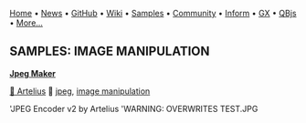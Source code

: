 [Home](https://qb64.com) • [News](../news.md) • [GitHub](https://github.com/QB64Official/qb64) • [Wiki](https://github.com/QB64Official/qb64/wiki) • [Samples](../samples.md) • [Community](../community.md) • [Inform](../inform.md) • [GX](../gx.md) • [QBjs](../qbjs.md) • [More...](../more.md)

## SAMPLES: IMAGE MANIPULATION

**[Jpeg Maker](jpeg-maker/index.md)**

[🐝 Artelius](artelius.md) 🔗 [jpeg](jpeg.md), [image manipulation](image-manipulation.md)

'JPEG Encoder v2 by Artelius  'WARNING: OVERWRITES TEST.JPG
